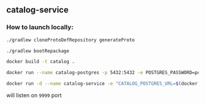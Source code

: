 catalog-service
-
### How to launch locally:
```sh
./gradlew cloneProtoDefRepository generateProto

./gradlew bootRepackage

docker build -t catalog .

docker run --name catalog-postgres -p 5432:5432 -e POSTGRES_PASSWORD=postgres -d postgres:9.6.4

docker run -d --name catalog-service -e "CATALOG_POSTGRES_URL=$(docker inspect -f "{{.NetworkSettings.Networks.bridge.IPAddress}}" catalog-postgres)" -p 9999:8080 prodrink/prodrink-catalog
```
will listen on `9999` port

